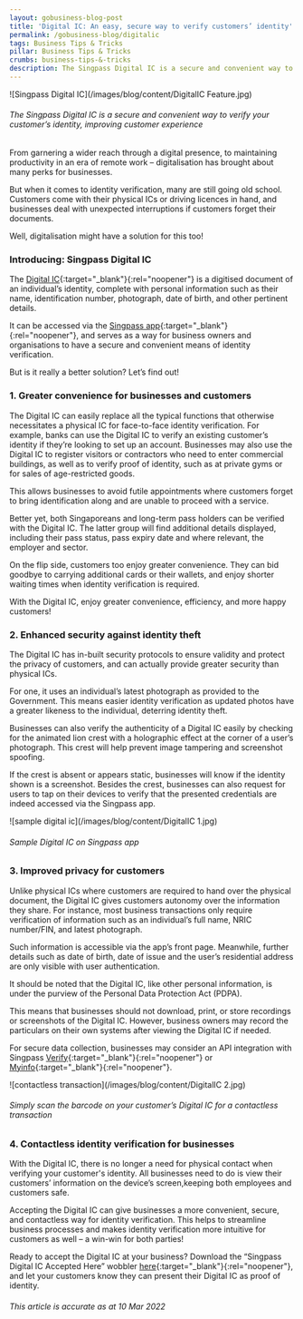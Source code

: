 ```yaml
---
layout: gobusiness-blog-post
title: 'Digital IC: An easy, secure way to verify customers’ identity'
permalink: /gobusiness-blog/digitalic
tags: Business Tips & Tricks
pillar: Business Tips & Tricks
crumbs: business-tips-&-tricks
description: The Singpass Digital IC is a secure and convenient way to verify your customer’s identity in person, improving customer experience. 
---
```


![Singpass Digital IC](/images/blog/content/DigitalIC Feature.jpg)
###### The Singpass Digital IC is a secure and convenient way to verify your customer’s identity, improving customer experience

From garnering a wider reach through a digital presence, to maintaining productivity in an era of remote work – digitalisation has brought about many perks for businesses. 

But when it comes to identity verification, many are still going old school. Customers come with their physical ICs or driving licences in hand, and businesses deal with unexpected interruptions if customers forget their documents. 

Well, digitalisation might have a solution for this too! 

### Introducing: Singpass Digital IC 

The [Digital IC](https://api.singpass.gov.sg/library/digital-ic/introduction){:target="_blank"}{:rel="noopener"} is a  digitised document of an individual’s identity, complete with personal information such as their name, identification number, photograph, date of birth, and other pertinent details. 

It can be accessed via the [Singpass app](https://www.singpass.gov.sg/main/){:target="_blank"}{:rel="noopener"}, and serves as a way for business owners and organisations to have a secure and convenient means of identity verification. 

But is it really a better solution? Let’s find out! 

### 1. Greater convenience for businesses and customers 

The Digital IC can easily replace all the typical functions that otherwise necessitates a physical IC for face-to-face identity verification. For example, banks can use the Digital IC to verify an existing customer’s identity if they’re looking to set up an account. Businesses may also use the Digital IC to register visitors or contractors who need to enter commercial buildings, as well as to verify proof of identity, such as at private gyms or for sales of age-restricted goods. 

This allows businesses to avoid futile appointments  where customers forget to bring identification along and are unable to proceed with a service. 

Better yet, both Singaporeans and long-term pass holders can be verified with the Digital IC. The latter group will find additional details displayed, including their pass status, pass expiry date and where relevant, the employer and sector.

On the flip side, customers too enjoy greater convenience. They can bid goodbye to carrying additional cards or their wallets, and enjoy shorter waiting times when identity verification is required. 

With the Digital IC, enjoy greater convenience, efficiency, and more happy customers!

### 2. Enhanced security against identity theft 

The Digital IC has in-built security protocols to ensure validity and protect the privacy of customers, and can actually provide greater security than physical ICs. 

For one, it uses an individual’s latest photograph as provided to the Government. This means easier identity verification as updated photos have a greater likeness to the individual, deterring identity theft. 

Businesses can also verify the authenticity of a Digital IC easily by checking for the animated lion crest with a holographic effect at the corner of a user’s photograph. This crest will help prevent image tampering and screenshot spoofing.

If the crest is absent or appears static, businesses will know if the identity shown is a screenshot. Besides the crest, businesses can also request for users to tap on their devices to verify that the presented credentials are indeed accessed via the Singpass app. 

![sample digital ic](/images/blog/content/DigitalIC 1.jpg)
###### Sample Digital IC on Singpass app

### 3. Improved privacy for customers

Unlike physical ICs where customers are required to hand over the physical document, the Digital IC gives customers autonomy over the information they share. For instance, most business transactions only require verification of information such as an individual’s full name, NRIC number/FIN, and latest photograph. 

Such information is accessible via the app’s front page. Meanwhile, further details such as date of birth, date of issue and the user’s residential address are only visible with user authentication. 

It should be noted that the Digital IC, like other personal information, is under the purview of the Personal Data Protection Act (PDPA). 

This means that businesses should not download, print, or store recordings or screenshots of the Digital IC. However, business owners may record the particulars on their own systems after viewing the Digital IC if needed. 

For secure data collection, businesses may consider an API integration with Singpass [Verify](https://api.singpass.gov.sg/library/verify/business/introduction){:target="_blank"}{:rel="noopener"} or [Myinfo](https://api.singpass.gov.sg/library/myinfo/business/introduction){:target="_blank"}{:rel="noopener"}.

![contactless transaction](/images/blog/content/DigitalIC 2.jpg)
###### Simply scan the barcode on your customer’s Digital IC for a contactless transaction

### 4. Contactless identity verification for businesses

With the Digital IC, there is no longer a need for physical contact when verifying your customer's identity. All businesses need to do is view their customers’ information on the device’s screen,keeping both employees and customers safe. 

Accepting the Digital IC can give businesses a more convenient, secure, and contactless way for identity verification. This helps to streamline business processes and makes identity verification more intuitive for customers as well – a win-win for both parties! 

Ready to accept the Digital IC at your business? Download the “Singpass Digital IC Accepted Here” wobbler [here](https://api.singpass.gov.sg/library/digital-ic/introduction){:target="_blank"}{:rel="noopener"}, and let your customers know they can present their Digital IC as proof of identity.


###### This article is accurate as at 10 Mar 2022

